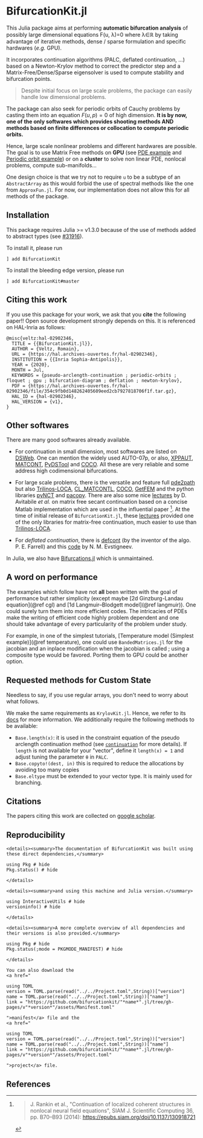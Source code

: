 # BifurcationKit.jl

This Julia package aims at performing **automatic bifurcation analysis** of possibly large dimensional equations F(u, λ)=0 where λ∈ℝ by taking advantage of iterative methods, dense / sparse formulation and specific hardwares (*e.g.* GPU).

It incorporates continuation algorithms (PALC, deflated continuation, ...) based on a Newton-Krylov method to correct the predictor step and a Matrix-Free/Dense/Sparse eigensolver is used to compute stability and bifurcation points.

> Despite initial focus on large scale problems, the package can easily handle low dimensional problems.

The package can also seek for periodic orbits of Cauchy problems by casting them into an equation $F(u,p)=0$ of high dimension. **It is by now, one of the only softwares which provides shooting methods AND methods based on finite differences or collocation to compute periodic orbits.**

Hence, large scale nonlinear problems and different hardwares are possible. The goal is to use Matrix Free methods on **GPU** (see [PDE example](https://bifurcationkit.github.io/BifurcationKitDocs.jl/dev/tutorials/tutorials2b/#d-Swift-Hohenberg-equation-(non-local)-on-the-GPU,-periodic-BC-(Advanced)) and [Periodic orbit example](https://bifurcationkit.github.io/BifurcationKitDocs.jl/dev/tutorials/tutorialsCGL/#Continuation-of-periodic-orbits-on-the-GPU-(Advanced))) or on a **cluster** to solve non linear PDE, nonlocal problems, compute sub-manifolds...

One design choice is that we try not to require `u` to be a subtype of an `AbstractArray` as this would forbid the use of spectral methods like the one from `ApproxFun.jl`. For now, our implementation does not allow this for all methods of the package.

## Installation

This package requires Julia >= v1.3.0 because of the use of methods added to abstract types (see [#31916](https://github.com/JuliaLang/julia/pull/31916)).

To install it, please run

`] add BifurcationKit`

To install the bleeding edge version, please run

`] add BifurcationKit#master`

## Citing this work
If you use this package for your work, we ask that you **cite** the following paper!! Open source development strongly depends on this. It is referenced on HAL-Inria as follows:

```
@misc{veltz:hal-02902346,
  TITLE = {{BifurcationKit.jl}},
  AUTHOR = {Veltz, Romain},
  URL = {https://hal.archives-ouvertes.fr/hal-02902346},
  INSTITUTION = {{Inria Sophia-Antipolis}},
  YEAR = {2020},
  MONTH = Jul,
  KEYWORDS = {pseudo-arclength-continuation ; periodic-orbits ; floquet ; gpu ; bifurcation-diagram ; deflation ; newton-krylov},
  PDF = {https://hal.archives-ouvertes.fr/hal-02902346/file/354c9fb0d148262405609eed2cb7927818706f1f.tar.gz},
  HAL_ID = {hal-02902346},
  HAL_VERSION = {v1},
}
```

## Other softwares

There are many good softwares already available.

- For continuation in small dimension, most softwares are listed on [DSWeb](https://dsweb.siam.org/Software). One can mention the widely used AUTO-07p, or also, [XPPAUT](http://www.math.pitt.edu/~bard/xpp/xpp.html), [MATCONT](https://sourceforge.net/projects/matcont/), [PyDSTool](https://github.com/robclewley/pydstool) and [COCO](https://sourceforge.net/projects/cocotools/). All these are very reliable and some address high codimensional bifurcations.

- For large scale problems, there is the versatile and feature full [pde2path](http://www.staff.uni-oldenburg.de/hannes.uecker/pde2path/) but also [Trilinos-LOCA](https://trilinos.github.io/nox_and_loca.html), [CL_MATCONTL](https://github.com/careljonkhout/cl_matcontL), [COCO](https://sourceforge.net/projects/cocotools/), [GetFEM](https://getfem.org/userdoc/model_continuation.html) and the python libraries [pyNCT](https://pypi.org/project/PyNCT/) and [pacopy](https://github.com/nschloe/pacopy). There are also some nice [lectures](https://zenodo.org/record/3821169#.Y-zsAy8w08Q) by D. Avitabile *et al.* on matrix free secant continuation based on a concise Matlab implementation which are used in the influential paper [^Rankin]. At the time of initial release of `BifurcationKit.jl`, these [lectures](https://zenodo.org/record/3821169#.Y-zsAy8w08Q) provided one of the only libraries for matrix-free continuation, much easier to use than [Trilinos-LOCA](https://trilinos.github.io/nox_and_loca.html).
- For *deflated continuation*, there is [defcont](https://bitbucket.org/pefarrell/defcon/src/master/) (by the inventor of the algo. P. E. Farrell) and this [code](https://github.com/evstigneevnm/deflated_continuation) by N. M. Evstigneev.

In Julia, we also have [Bifurcations.jl](https://github.com/tkf/Bifurcations.jl) which is unmaintained.

## A word on performance

The examples which follow have not **all** been written with the goal of performance but rather simplicity (except maybe [2d Ginzburg-Landau equation](@ref cgl) and [1d Langmuir–Blodgett model](@ref langmuir)). One could surely turn them into more efficient codes. The intricacies of PDEs make the writing of efficient code highly problem dependent and one should take advantage of every particularity of the problem under study.

For example, in one of the simplest tutorials, [Temperature model (Simplest example)](@ref temperature), one could use `BandedMatrices.jl` for the jacobian and an inplace modification when the jacobian is called ; using a composite type would be favored. Porting them to GPU could be another option.

## Requested methods for Custom State
Needless to say, if you use regular arrays, you don't need to worry about what follows.

We make the same requirements as `KrylovKit.jl`. Hence, we refer to its [docs](https://jutho.github.io/KrylovKit.jl/stable/#Package-features-and-alternatives-1) for more information. We additionally require the following methods to be available:

- `Base.length(x)`: it is used in the constraint equation of the pseudo arclength continuation method (see [`continuation`](@ref) for more details). If `length` is not available for your "vector", define it `length(x) = 1` and adjust tuning the parameter `θ` in `PALC`.
- `Base.copyto!(dest, in)` this is required to reduce the allocations by avoiding too many copies
- `Base.eltype` must be extended to your vector type. It is mainly used for branching.

## Citations
The papers citing this work are collected on [google scholar](https://scholar.google.fr/scholar?hl=fr&as_sdt=2005&cites=159498619004863176%2C8662907770106865595&scipsc=&as_ylo=&as_yhi=).

## Reproducibility
```@raw html
<details><summary>The documentation of BifurcationKit was built using these direct dependencies,</summary>
```
```@example
using Pkg # hide
Pkg.status() # hide
```
```@raw html
</details>
```
```@raw html
<details><summary>and using this machine and Julia version.</summary>
```
```@example
using InteractiveUtils # hide
versioninfo() # hide
```
```@raw html
</details>
```
```@raw html
<details><summary>A more complete overview of all dependencies and their versions is also provided.</summary>
```
```@example
using Pkg # hide
Pkg.status(;mode = PKGMODE_MANIFEST) # hide
```
```@raw html
</details>
```
```@raw html
You can also download the
<a href="
```
```@eval
using TOML
version = TOML.parse(read("../../Project.toml",String))["version"]
name = TOML.parse(read("../../Project.toml",String))["name"]
link = "https://github.com/bifurcationkit/"*name*".jl/tree/gh-pages/v"*version*"/assets/Manifest.toml"
```
```@raw html
">manifest</a> file and the
<a href="
```
```@eval
using TOML
version = TOML.parse(read("../../Project.toml",String))["version"]
name = TOML.parse(read("../../Project.toml",String))["name"]
link = "https://github.com/bifurcationkit/"*name*".jl/tree/gh-pages/v"*version*"/assets/Project.toml"
```
```@raw html
">project</a> file.
```

## References

[^Rankin]:> J. Rankin et al., "Continuation of localized coherent structures in nonlocal neural field equations", SIAM J. Scientific Computing 36, pp. B70–B93 (2014): https://epubs.siam.org/doi/10.1137/130918721

